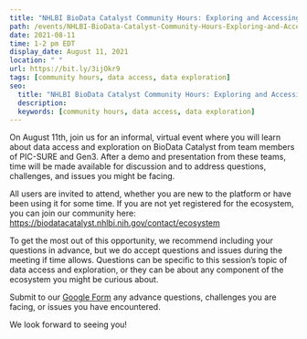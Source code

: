 ```yaml
---
title: "NHLBI BioData Catalyst Community Hours: Exploring and Accessing Data"
path: /events/NHLBI-BioData-Catalyst-Community-Hours-Exploring-and-Accessing-Data
date: 2021-08-11
time: 1-2 pm EDT
display_date: August 11, 2021
location: " "
url: https://bit.ly/3ijOkr9
tags: [community hours, data access, data exploration]
seo:
  title: "NHLBI BioData Catalyst Community Hours: Exploring and Accessing Data"
  description:
  keywords: [community hours, data access, data exploration]
---
```


On August 11th, join us for an informal, virtual event where you will learn about data access and exploration on BioData Catalyst from team members of PIC-SURE and Gen3. After a demo and presentation from these teams, time will be made available for discussion and to address questions, challenges, and issues you might be facing.

All users are invited to attend, whether you are new to the platform or have been using it for some time. If you are not yet registered for the ecosystem, you can join our community here: https://biodatacatalyst.nhlbi.nih.gov/contact/ecosystem

To get the most out of this opportunity, we recommend including your questions in advance, but we do accept questions and issues during the meeting if time allows. Questions can be specific to this session’s topic of data access and exploration, or they can be about any component of the ecosystem you might be curious about.

Submit to our [Google Form](https://docs.google.com/forms/d/e/1FAIpQLSfNN2WJaBuJ5noJJGPUjhF-_q-MlTuAdUjnuf5EBjzdsVETww/viewform) any advance questions, challenges you are facing, or issues you have encountered.

We look forward to seeing you!
